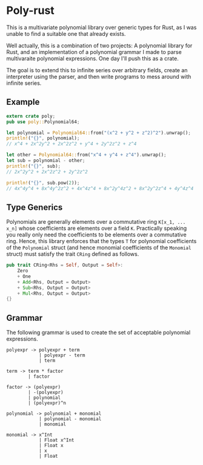 # Poly-rust

This is a multivariate polynomial library over generic types for Rust, as I was unable to find a suitable one that already exists. 

Well actually, this is a combination of two projects: A polynomial library for Rust, and an implementation of a polynomial grammar I made to parse multivaraite polynomial expressions. One day I'll push this as a crate.

The goal is to extend this to infinite series over arbitrary fields, create an interpreter using the parser, and then write programs to mess around with infinite series.

## Example
```rust
extern crate poly;
pub use poly::Polynomial64; 

let polynomial = Polynomial64::from("(x^2 + y^2 + z^2)^2").unwrap();
println!("{}", polynomial); 
// x^4 + 2x^2y^2 + 2x^2z^2 + y^4 + 2y^2z^2 + z^4

let other = Polynomial64::from("x^4 + y^4 + z^4").unwrap();
let sub = polynomial - other;
println!("{}", sub); 
// 2x^2y^2 + 2x^2z^2 + 2y^2z^2

println!("{}", sub.pow(2)); 
// 4x^4y^4 + 8x^4y^2z^2 + 4x^4z^4 + 8x^2y^4z^2 + 8x^2y^2z^4 + 4y^4z^4
```

## Type Generics
Polynomials are generally elements over a commutative ring `K[x_1, ... x_n]` whose coefficients are elements over a field `K`. Practically speaking you really only need the coefficients to be elements over a commutative ring. Hence, this library enforces that the types `T` for polynomial coefficients of the `Polynomial` struct (and hence monomial coefficients of the `Monomial` struct) must satisfy the trait `CRing` defined as follows. 
```rust
pub trait CRing<Rhs = Self, Output = Self>:
    Zero
    + One
    + Add<Rhs, Output = Output>
    + Sub<Rhs, Output = Output>
    + Mul<Rhs, Output = Output>
{}
```

## Grammar
The following grammar is used to create the set of acceptable polynomial expressions.
```
polyexpr -> polyexpr + term
            | polyexpr - term
            | term

term -> term * factor 
        | factor

factor -> (polyexpr)
        | -(polyexpr)
        | polynomial
        | (polyexpr)^n

polynomial -> polynomial + monomial
            | polynomial - monomial
            | monomial

monomial -> x^Int
            | Float x^Int 
            | Float x 
            | x 
            | Float 
```
